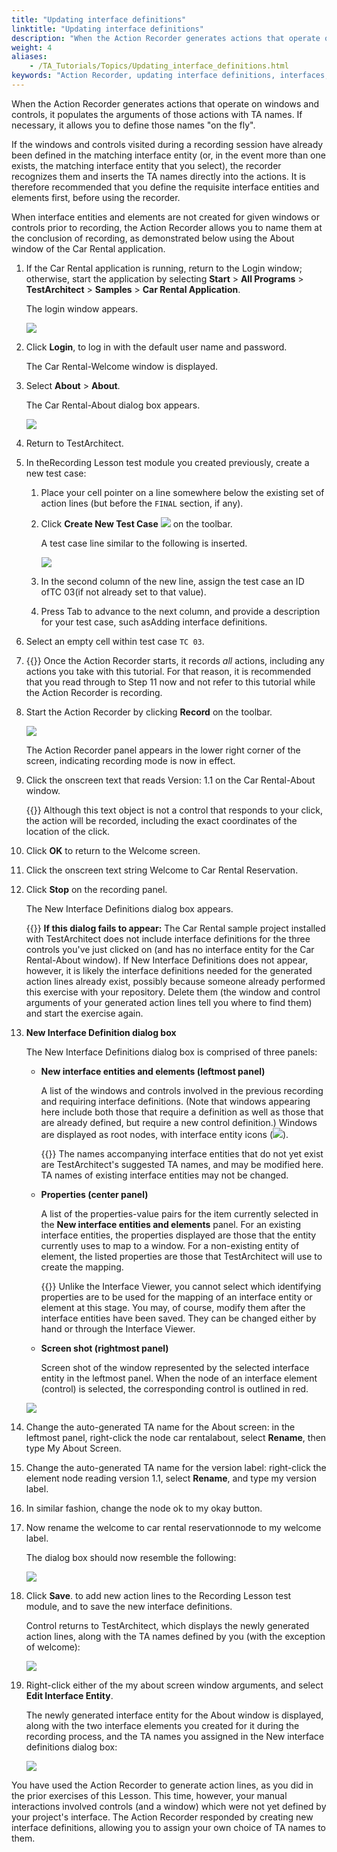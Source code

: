 ```yaml
--- 
title: "Updating interface definitions"
linktitle: "Updating interface definitions"
description: "When the Action Recorder generates actions that operate on windows and controls, it populates the arguments of those actions with TA names. If necessary, it allows you to define those names &#34;on the fly&#34;."
weight: 4
aliases: 
    - /TA_Tutorials/Topics/Updating_interface_definitions.html
keywords: "Action Recorder, updating interface definitions, interfaces, updating definitions"
---
```


When the Action Recorder generates actions that operate on windows and controls, it populates the arguments of those actions with TA names. If necessary, it allows you to define those names "on the fly".

If the windows and controls visited during a recording session have already been defined in the matching interface entity \(or, in the event more than one exists, the matching interface entity that you select\), the recorder recognizes them and inserts the TA names directly into the actions. It is therefore recommended that you define the requisite interface entities and elements first, before using the recorder.

When interface entities and elements are not created for given windows or controls prior to recording, the Action Recorder allows you to name them at the conclusion of recording, as demonstrated below using the About window of the Car Rental application.

1.  If the Car Rental application is running, return to the Login window; otherwise, start the application by selecting **Start** \> **All Programs** \> **TestArchitect** \> **Samples** \> **Car Rental Application**.

    The login window appears.

    ![](/images/TA_Tutorials/Images/app.Car_Rental.Login.unmodified.png)

2.  Click **Login**, to log in with the default user name and password.

    The Car Rental-Welcome window is displayed.

3.  Select **About** \> **About**.

    The Car Rental-About dialog box appears.

    ![](/images/TA_Tutorials/Images/tutActionRecorder_10.png)

4.  Return to TestArchitect.

5.  In theRecording Lesson test module you created previously, create a new test case:

    1.  Place your cell pointer on a line somewhere below the existing set of action lines \(but before the `FINAL` section, if any\).

    2.  Click **Create New Test Case** ![](/images/TA_Tutorials/Images/btn.TAC_toolbar.CreateTestCase.png) on the toolbar.

        A test case line similar to the following is inserted.

        ![](/images/TA_Tutorials/Images/misc.TAC.Test_case_03_line.png)

    3.  In the second column of the new line, assign the test case an ID ofTC 03\(if not already set to that value\).

    4.  Press Tab to advance to the next column, and provide a description for your test case, such asAdding interface definitions.

6.  Select an empty cell within test case `TC 03`.

7.  {{<attention>}} Once the Action Recorder starts, it records *all* actions, including any actions you take with this tutorial. For that reason, it is recommended that you read through to Step 11 now and not refer to this tutorial while the Action Recorder is recording.

8.  Start the Action Recorder by clicking **Record** on the toolbar.

    ![](/images/TA_Tutorials/Images/tutActionRecorder_2.png)

    The Action Recorder panel appears in the lower right corner of the screen, indicating recording mode is now in effect.

9.  Click the onscreen text that reads Version: 1.1 on the Car Rental-About window.

    {{<note>}} Although this text object is not a control that responds to your click, the action will be recorded, including the exact coordinates of the location of the click.

10. Click **OK** to return to the Welcome screen.

11. Click the onscreen text string Welcome to Car Rental Reservation.

12. Click **Stop** on the recording panel.

    The New Interface Definitions dialog box appears.

    {{<note>}} **If this dialog fails to appear:** The Car Rental sample project installed with TestArchitect does not include interface definitions for the three controls you've just clicked on \(and has no interface entity for the Car Rental-About window\). If New Interface Definitions does not appear, however, it is likely the interface definitions needed for the generated action lines already exist, possibly because someone already performed this exercise with your repository. Delete them \(the window and control arguments of your generated action lines tell you where to find them\) and start the exercise again.

13. **New Interface Definition dialog box**

    The New Interface Definitions dialog box is comprised of three panels:

    -   ****New interface entities and elements** \(leftmost panel\)**

        A list of the windows and controls involved in the previous recording and requiring interface definitions. \(Note that windows appearing here include both those that require a definition as well as those that are already defined, but require a new control definition.\) Windows are displayed as root nodes, with interface entity icons \(![](/images/TA_Tutorials/Images/icn.Interface_Viewer.Window.png)\).

        {{<note>}} The names accompanying interface entities that do not yet exist are TestArchitect's suggested TA names, and may be modified here. TA names of existing interface entities may not be changed.

    -   ****Properties** \(center panel\)**

        A list of the properties-value pairs for the item currently selected in the **New interface entities and elements** panel. For an existing interface entities, the properties displayed are those that the entity currently uses to map to a window. For a non-existing entity of element, the listed properties are those that TestArchitect will use to create the mapping.

        {{<note>}} Unlike the Interface Viewer, you cannot select which identifying properties are to be used for the mapping of an interface entity or element at this stage. You may, of course, modify them after the interface entities have been saved. They can be changed either by hand or through the Interface Viewer.

    -   ****Screen shot** \(rightmost panel\)**

        Screen shot of the window represented by the selected interface entity in the leftmost panel. When the node of an interface element \(control\) is selected, the corresponding control is outlined in red.

    ![](/images/TA_Tutorials/Images/tutActionRecorder_11.png)

14. Change the auto-generated TA name for the About screen: in the leftmost panel, right-click the node car rentalabout, select **Rename**, then type My About Screen.

15. Change the auto-generated TA name for the version label: right-click the element node reading version 1.1, select **Rename**, and type my version label.

16. In similar fashion, change the node ok to my okay button.

17. Now rename the welcome to car rental reservationnode to my welcome label.

    The dialog box should now resemble the following:

    ![](/images/TA_Tutorials/Images/tutActionRecorder_12.png)

18. Click **Save**. to add new action lines to the Recording Lesson test module, and to save the new interface definitions.

    Control returns to TestArchitect, which displays the newly generated action lines, along with the TA names defined by you \(with the exception of welcome\):

    ![](/images/TA_Tutorials/Images/tutActionRecorder_13a.png)

19. Right-click either of the my about screen window arguments, and select **Edit Interface Entity**.

    The newly generated interface entity for the About window is displayed, along with the two interface elements you created for it during the recording process, and the TA names you assigned in the New interface definitions dialog box:

    ![](/images/TA_Tutorials/Images/tutActionRecorder_14a.png)


You have used the Action Recorder to generate action lines, as you did in the prior exercises of this Lesson. This time, however, your manual interactions involved controls \(and a window\) which were not yet defined by your project's interface. The Action Recorder responded by creating new interface definitions, allowing you to assign your own choice of TA names to them.




